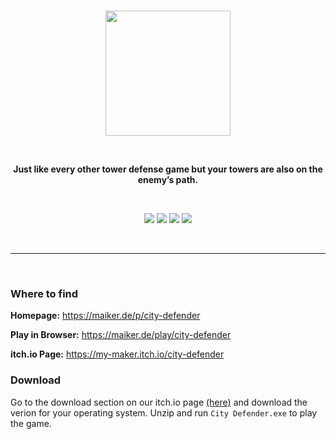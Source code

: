 <br>
<p align="center">
  <img src="https://github.com/mymakerofficial/towerdefense-game/blob/master/city_defender_title_text.png?raw=true" height="200">
</p>
<br>
<p align="center"><b>Just like every other tower defense game but your towers are also on the enemy’s path.</b></p>
<br>
<p align="center">
  <img src="https://forthebadge.com/images/badges/made-with-crayons.svg"> <img src="https://forthebadge.com/images/badges/for-you.svg"> <img src="https://forthebadge.com/images/badges/fuck-it-ship-it.svg"> <img src="https://forthebadge.com/images/badges/powered-by-jeffs-keyboard.svg">
</p>
<br>

---

<br>

### Where to find

**Homepage:** https://maiker.de/p/city-defender

**Play in Browser:** https://maiker.de/play/city-defender

**itch.io Page:** https://my-maker.itch.io/city-defender

### Download

Go to the download section on our itch.io page [(here)](https://my-maker.itch.io/city-defender#download) and download the verion for your operating system.
Unzip and run `City Defender.exe` to play the game.
